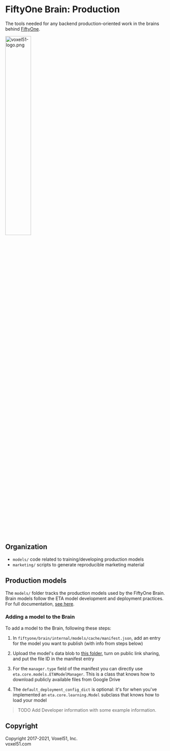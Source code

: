 # FiftyOne Brain: Production

The tools needed for any backend production-oriented work in the brains behind
[FiftyOne](https://github.com/voxel51/fiftyone).

<img src="https://user-images.githubusercontent.com/3719547/74191434-8fe4f500-4c21-11ea-8d73-555edfce0854.png" alt="voxel51-logo.png" width="40%"/>

## Organization

-   `models/` code related to training/developing production models
-   `marketing/` scripts to generate reproducible marketing material

## Production models

The `models/` folder tracks the production models used by the FiftyOne Brain.
Brain models follow the ETA model development and deployment practices. For
full documentation,
[see here](https://github.com/voxel51/eta/blob/develop/docs/models_dev_guide.md).

### Adding a model to the Brain

To add a model to the Brain, following these steps:

1. In `fiftyone/brain/internal/models/cache/manifest.json`, add an entry for
   the model you want to publish (with info from steps below)

2. Upload the model's data blob to
   [this folder](https://drive.google.com/drive/u/1/folders/15lu2orhqGocHHgkprcye1gNXrFk2wrW0),
   turn on public link sharing, and put the file ID in the manifest entry

3. For the `manager.type` field of the manifest you can directly use
   `eta.core.models.ETAModelManager`. This is a class that knows how to
   download publicly available files from Google Drive

4. The `default_deployment_config_dict` is optional: it's for when you've
   implemented an `eta.core.learning.Model` subclass that knows how to load
   your model

> TODO Add Developer information with some example information.

## Copyright

Copyright 2017-2021, Voxel51, Inc.<br> voxel51.com
